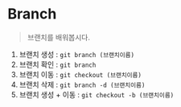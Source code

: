 # Branch
> 브랜치를 배워봅시다.

1. 브랜치 생성 : `git branch (브랜치이름)`
2. 브랜치 확인 : `git branch`
3. 브랜치 이동 : `git checkout (브랜치이름)`
4. 브랜치 삭제 : `git branch -d (브랜치이름)`
5. 브랜치 생성 + 이동 : `git checkout -b (브랜치이름)`
